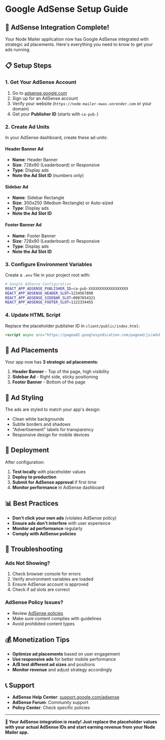 # Google AdSense Setup Guide

## 🎯 AdSense Integration Complete!

Your Node Mailer application now has Google AdSense integrated with strategic ad placements. Here's everything you need to know to get your ads running.

## 📋 Setup Steps

### 1. Get Your AdSense Account
1. Go to [adsense.google.com](https://adsense.google.com)
2. Sign up for an AdSense account
3. Verify your website (`https://node-mailer-owuv.onrender.com` or your domain)
4. Get your **Publisher ID** (starts with `ca-pub-`)

### 2. Create Ad Units
In your AdSense dashboard, create these ad units:

#### Header Banner Ad
- **Name**: Header Banner
- **Size**: 728x90 (Leaderboard) or Responsive
- **Type**: Display ads
- **Note the Ad Slot ID** (numbers only)

#### Sidebar Ad
- **Name**: Sidebar Rectangle
- **Size**: 300x250 (Medium Rectangle) or Auto-sized
- **Type**: Display ads
- **Note the Ad Slot ID**

#### Footer Banner Ad
- **Name**: Footer Banner
- **Size**: 728x90 (Leaderboard) or Responsive
- **Type**: Display ads
- **Note the Ad Slot ID**

### 3. Configure Environment Variables

Create a `.env` file in your project root with:

```bash
# Google AdSense Configuration
REACT_APP_ADSENSE_PUBLISHER_ID=ca-pub-XXXXXXXXXXXXXXXXXX
REACT_APP_ADSENSE_HEADER_SLOT=1234567890
REACT_APP_ADSENSE_SIDEBAR_SLOT=0987654321
REACT_APP_ADSENSE_FOOTER_SLOT=1122334455
```

### 4. Update HTML Script
Replace the placeholder publisher ID in `client/public/index.html`:

```html
<script async src="https://pagead2.googlesyndication.com/pagead/js/adsbygoogle.js?client=ca-pub-YOUR_ACTUAL_PUBLISHER_ID" crossorigin="anonymous"></script>
```

## 📍 Ad Placements

Your app now has **3 strategic ad placements**:

1. **Header Banner** - Top of the page, high visibility
2. **Sidebar Ad** - Right side, sticky positioning
3. **Footer Banner** - Bottom of the page

## 🎨 Ad Styling

The ads are styled to match your app's design:
- Clean white backgrounds
- Subtle borders and shadows
- "Advertisement" labels for transparency
- Responsive design for mobile devices

## 🚀 Deployment

After configuration:

1. **Test locally** with placeholder values
2. **Deploy to production**
3. **Submit for AdSense approval** if first time
4. **Monitor performance** in AdSense dashboard

## 📊 Best Practices

- **Don't click your own ads** (violates AdSense policy)
- **Ensure ads don't interfere** with user experience
- **Monitor ad performance** regularly
- **Comply with AdSense policies**

## 🔧 Troubleshooting

### Ads Not Showing?
1. Check browser console for errors
2. Verify environment variables are loaded
3. Ensure AdSense account is approved
4. Check if ad slots are correct

### AdSense Policy Issues?
- Review [AdSense policies](https://support.google.com/adsense/answer/48182)
- Make sure content complies with guidelines
- Avoid prohibited content types

## 💰 Monetization Tips

- **Optimize ad placements** based on user engagement
- **Use responsive ads** for better mobile performance
- **A/B test different ad sizes** and positions
- **Monitor revenue** and adjust strategy accordingly

## 📞 Support

- **AdSense Help Center**: [support.google.com/adsense](https://support.google.com/adsense)
- **AdSense Forum**: Community support
- **Policy Center**: Check specific policies

---

**🎉 Your AdSense integration is ready! Just replace the placeholder values with your actual AdSense IDs and start earning revenue from your Node Mailer app.**
